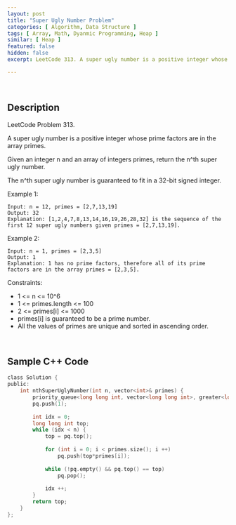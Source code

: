 ```yaml
---
layout: post
title: "Super Ugly Number Problem"
categories: [ Algorithm, Data Structure ]
tags: [ Array, Math, Dyanmic Programming, Heap ]
similar: [ Heap ]
featured: false
hidden: false
excerpt: LeetCode 313. A super ugly number is a positive integer whose prime factors are in the array primes.

---
```


<br />

## Description

LeetCode Problem 313.

A super ugly number is a positive integer whose prime factors are in the array primes.

Given an integer n and an array of integers primes, return the n^th super ugly number.

The n^th super ugly number is guaranteed to fit in a 32-bit signed integer.

Example 1:
```
Input: n = 12, primes = [2,7,13,19]
Output: 32
Explanation: [1,2,4,7,8,13,14,16,19,26,28,32] is the sequence of the first 12 super ugly numbers given primes = [2,7,13,19].
```

Example 2:
```
Input: n = 1, primes = [2,3,5]
Output: 1
Explanation: 1 has no prime factors, therefore all of its prime factors are in the array primes = [2,3,5].
```

Constraints:
* 1 <= n <= 10^6
* 1 <= primes.length <= 100
* 2 <= primes[i] <= 1000
* primes[i] is guaranteed to be a prime number.
* All the values of primes are unique and sorted in ascending order.

<br />

## Sample C++ Code


```c
class Solution {
public:
    int nthSuperUglyNumber(int n, vector<int>& primes) {
        priority_queue<long long int, vector<long long int>, greater<long long int>> pq;
        pq.push(1);
        
        int idx = 0;
        long long int top;
        while (idx < n) {
            top = pq.top();
            
            for (int i = 0; i < primes.size(); i ++) 
                pq.push(top*primes[i]);
            
            while (!pq.empty() && pq.top() == top)
                pq.pop();
            
            idx ++;
        }
        return top;
    }
};
```


